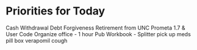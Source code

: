 # Priorities for Today

Cash Withdrawal
Debt Forgiveness
Retirement from UNC
Prometa 1.7 & User Code
Organize office - 1 hour
Pub Workbook - Splitter
pick up meds
    pill box
    verapomil
    cough
    
